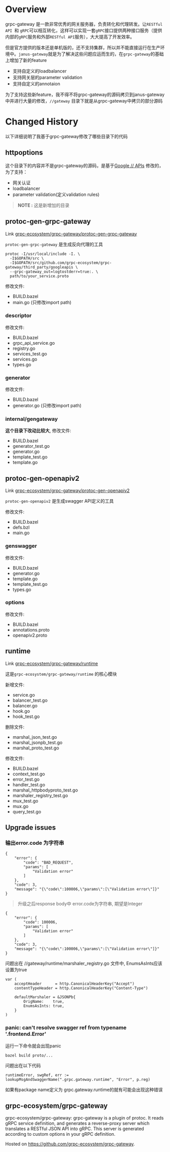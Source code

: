 # Overview

grpc-gateway 是一款非常优秀的网关服务器，负责转化和代理转发。让```RESTful API ```和 ```gRPC```可以相互转化，这样可以实现一套```gRPC```接口提供两种接口服务（提供内部的```gRPC```服务和外部```RESTful API```服务），大大提高了开发效率。

但是官方提供的版本还是单机版的，还不支持集群，所以并不能直接运行在生产环境中。```janus-gateway```就是为了解决这些问题应运而生的，在```grpc-gateway```的基础上增加了新的feature

- 支持自定义的loadbalancer
- 支持网关层的parameter validation
- 支持自定义的annotaion

为了支持这些新feature，我不得不将grpc-gateway的源码拷贝到janus-gateway中并进行大量的修改，```//gateway``` 目录下就是从grpc-gateway中拷贝的部分源码

# Changed History

以下详细说明了我基于grpc-gateway修改了哪些目录下的代码

## httpoptions

这个目录下的内容并不是grpc-gateway的源码，是基于[Google
// APIs](https://github.com/googleapis/googleapis) 修改的，为了支持：

- 网关认证
- loadbalancer
- parameter validation(定义validation rules)

> **NOTE :** 这是新增加的目录

## protoc-gen-grpc-gateway

Link   [grpc-ecosystem/grpc-gateway/protoc-gen-grpc-gateway](https://github.com/grpc-ecosystem/grpc-gateway/tree/master/protoc-gen-grpc-gateway)

```protoc-gen-grpc-gateway``` 是生成反向代理的工具

```
protoc -I/usr/local/include -I. \
  -I$GOPATH/src \
  -I$GOPATH/src/github.com/grpc-ecosystem/grpc-gateway/third_party/googleapis \
  --grpc-gateway_out=logtostderr=true:. \
  path/to/your_service.proto
```

修改文件:

- BUILD.bazel
- main.go (只修改import path)

### descriptor

修改文件:

- BUILD.bazel
- grpc_api_service.go
- registry.go
- services_test.go
- services.go
- types.go

### generator

修改文件:

- BUILD.bazel
- generator.go  (只修改import path)

### internal/gengateway

**这个目录下改动比较大**, 修改文件:

- BUILD.bazel
- generator_test.go
- generator.go
- template_test.go
- template.go

## protoc-gen-openapiv2

Link   [grpc-ecosystem/grpc-gateway/protoc-gen-openapiv2](https://github.com/grpc-ecosystem/grpc-gateway/tree/master/protoc-gen-openapiv2)

```protoc-gen-openapiv2``` 是生成swagger API定义的工具

修改文件:

- BUILD.bazel
- defs.bzl
- main.go

### genswagger

修改文件:

- BUILD.bazel
- generator.go
- template.go
- template_test.go
- types.go

### options

修改文件:

- BUILD.bazel
- annotations.proto
- openapiv2.proto

## runtime

Link   [grpc-ecosystem/grpc-gateway/runtime](https://github.com/grpc-ecosystem/grpc-gateway/tree/master/runtime)

这是```grpc-ecosystem/grpc-gateway/runtime``` 的核心模块

新增文件:

- service.go
- balancer_test.go
- balancer.go
- hook.go
- hook_test.go

删除文件:

- marshal_json_test.go
- marshal_jsonpb_test.go
- marshal_proto_test.go

修改文件:

- BUILD.bazel
- context_test.go
- error_test.go
- handler_test.go
- marshal_httpbodyproto_test.go
- marshaler_registry_test.go
- mux_test.go
- mux.go
- query_test.go

## Upgrade issues

### 输出error.code 为字符串

```
{
    "error": {
        "code": "BAD_REQUEST",
        "params": [
            "Validation error"
        ]
    },
    "code": 3,
    "message": "{\"code\":100006,\"params\":[\"Validation error\"]}"
}
```

> 升级之后response body中 error.code为字符串, 期望是Integer

```
{
    "error": {
        "code": 100006,
        "params": [
            "Validation error"
        ]
    },
    "code": 3,
    "message": "{\"code\":100006,\"params\":[\"Validation error\"]}"
}
```
问题出在 //gateway/runtime/marshaler_registry.go 文件中, EnumsAsInts应该设置为true
```
var (
	acceptHeader      = http.CanonicalHeaderKey("Accept")
	contentTypeHeader = http.CanonicalHeaderKey("Content-Type")

	defaultMarshaler = &JSONPb{
		OrigName:    true,
		EnumsAsInts: true,
	}
)
```

### panic: can't resolve swagger ref from typename '.frontend.Error'

运行一下命令就会出现panic
```
bazel build proto/...
```

问题出在以下代码
```
runtimeError, swgRef, err := lookupMsgAndSwaggerName(".grpc.gateway.runtime", "Error", p.reg)
```
如果有package name定义为 grpc.gateway.runtime的就有可能会出现这种错误

## grpc-ecosystem/grpc-gateway

grpc-ecosystem/grpc-gateway: grpc-gateway is a plugin of protoc. It reads
gRPC service definition, and generates a reverse-proxy server which translates
a RESTful JSON API into gRPC. This server is generated according to custom
options in your gRPC definition.

Hosted on https://github.com/grpc-ecosystem/grpc-gateway.